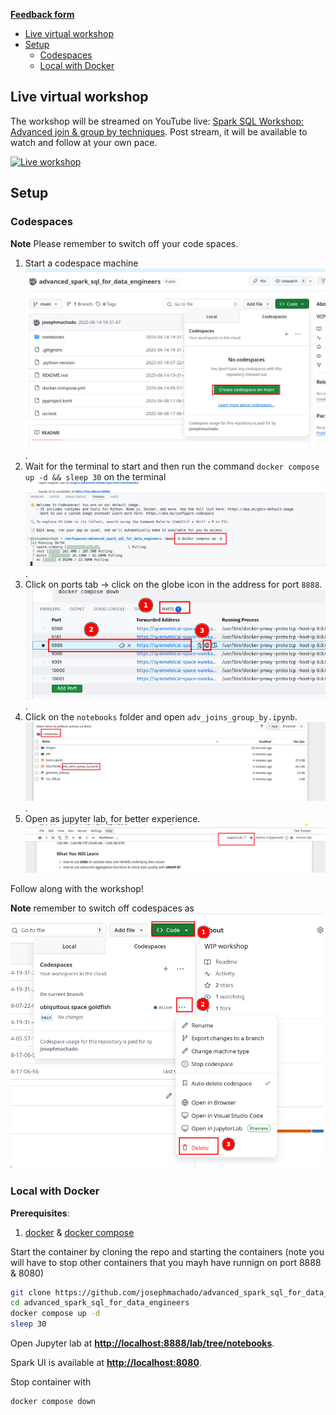 
**[Feedback form](https://form.typeform.com/to/f51flAI1)**

* [Live virtual workshop](#live-virtual-workshop)
* [Setup](#setup)
    * [Codespaces](#codespaces)
    * [Local with Docker](#local-with-docker)


## Live virtual workshop

The workshop will be streamed on YouTube live: [Spark SQL Workshop: Advanced join & group by techniques](https://www.youtube.com/live/OPBhvZOq7oo). Post stream, it will be available to watch and follow at your own pace.

[![Live workshop](https://img.youtube.com/vi/OPBhvZOq7oo/0.jpg)](https://www.youtube.com/live/OPBhvZOq7oo)

## Setup

### Codespaces

**Note** Please remember to switch off your code spaces.

1. Start a codespace machine ![start code space](./assets/cs1.png).
2. Wait for the terminal to start and then run the command `docker compose up -d && sleep 30` on the terminal ![start containers](./assets/cs2.png).
3. Click on ports tab -> click on the globe icon in the address for port `8888`. ![Open Jupyter Notebook](./assets/cs3.png).
4. Click on the `notebooks` folder and open `adv_joins_group_by.ipynb`. ![Jupyter ](./assets/cs4.png).
5. Open as jupyter lab, for better experience. ![Jupyter Lab](./assets/cs5.png)

Follow along with the workshop!

**Note** remember to switch off codespaces as 
![Codespaces off](./assets/cs_delete.png)

### Local with Docker

**Prerequisites**:

1. [docker](https://docs.docker.com/engine/install/) & [docker compose](https://docs.docker.com/compose/)

Start the container by cloning the repo and starting the containers (note you will have to stop other containers that you mayh have runnign on port 8888 & 8080) 

```bash
git clone https://github.com/josephmachado/advanced_spark_sql_for_data_engineers.git
cd advanced_spark_sql_for_data_engineers
docker compose up -d
sleep 30
```

Open Jupyter lab at **[http://localhost:8888/lab/tree/notebooks](http://localhost:8888/lab/tree/notebooks)**.

Spark UI is available at **[http://localhost:8080](http://localhost:8080)**.

Stop container with

```bash
docker compose down
```
